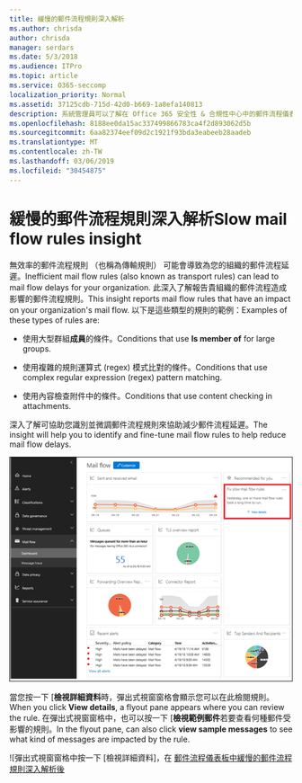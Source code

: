 ```yaml
---
title: 緩慢的郵件流程規則深入解析
ms.author: chrisda
author: chrisda
manager: serdars
ms.date: 5/3/2018
ms.audience: ITPro
ms.topic: article
ms.service: O365-seccomp
localization_priority: Normal
ms.assetid: 37125cdb-715d-42d0-b669-1a8efa140813
description: 系統管理員可以了解在 Office 365 安全性 & 合規性中心中的郵件流程儀表板中緩慢的郵件流程規則深入解析。
ms.openlocfilehash: 8188ee0da15ac337499866783ca4f2d893062d5b
ms.sourcegitcommit: 6aa82374eef09d2c1921f93bda3eabeeb28aadeb
ms.translationtype: MT
ms.contentlocale: zh-TW
ms.lasthandoff: 03/06/2019
ms.locfileid: "30454875"
---
```

# <a name="slow-mail-flow-rules-insight"></a><span data-ttu-id="1d45e-103">緩慢的郵件流程規則深入解析</span><span class="sxs-lookup"><span data-stu-id="1d45e-103">Slow mail flow rules insight</span></span>

<span data-ttu-id="1d45e-104">無效率的郵件流程規則 （也稱為傳輸規則） 可能會導致為您的組織的郵件流程延遲。</span><span class="sxs-lookup"><span data-stu-id="1d45e-104">Inefficient mail flow rules (also known as transport rules) can lead to mail flow delays for your organization.</span></span> <span data-ttu-id="1d45e-105">此深入了解報告貴組織的郵件流程造成影響的郵件流程規則。</span><span class="sxs-lookup"><span data-stu-id="1d45e-105">This insight reports mail flow rules that have an impact on your organization's mail flow.</span></span> <span data-ttu-id="1d45e-106">以下是這些類型的規則的範例：</span><span class="sxs-lookup"><span data-stu-id="1d45e-106">Examples of these types of rules are:</span></span>

- <span data-ttu-id="1d45e-107">使用大型群組**成員**的條件。</span><span class="sxs-lookup"><span data-stu-id="1d45e-107">Conditions that use **Is member of** for large groups.</span></span>

- <span data-ttu-id="1d45e-108">使用複雜的規則運算式 (regex) 模式比對的條件。</span><span class="sxs-lookup"><span data-stu-id="1d45e-108">Conditions that use complex regular expression (regex) pattern matching.</span></span>

- <span data-ttu-id="1d45e-109">使用內容檢查附件中的條件。</span><span class="sxs-lookup"><span data-stu-id="1d45e-109">Conditions that use content checking in attachments.</span></span>

<span data-ttu-id="1d45e-110">深入了解可協助您識別並微調郵件流程規則來協助減少郵件流程延遲。</span><span class="sxs-lookup"><span data-stu-id="1d45e-110">The insight will help you to identify and fine-tune mail flow rules to help reduce mail flow delays.</span></span>

![緩慢的郵件流程規則深入了解在 Office 365 安全性 & 合規性中心中的郵件流程儀表板](media/1dd90faa-f065-4b10-8b47-d35dc127fc26.png)

<span data-ttu-id="1d45e-112">當您按一下 [**檢視詳細資料**時，彈出式視窗窗格會顯示您可以在此檢閱規則。</span><span class="sxs-lookup"><span data-stu-id="1d45e-112">When you click **View details**, a flyout pane appears where you can review the rule.</span></span> <span data-ttu-id="1d45e-113">在彈出式視窗窗格中，也可以按一下 [**檢視範例郵件**若要查看何種郵件受影響的規則。</span><span class="sxs-lookup"><span data-stu-id="1d45e-113">In the flyout pane, can also click **view sample messages** to see what kind of messages are impacted by the rule.</span></span>

![彈出式視窗窗格中按一下 [檢視詳細資料]，在 [郵件流程儀表板中緩慢的郵件流程規則深入解析後](media/2cbd43b7-1f21-4338-a70c-7b50de5c69cd.png)
